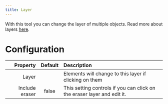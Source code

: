 ```yaml
---
title: Layer
---
```


With this tool you can change the layer of multiple objects. Read more about layers [here](../layers.md).

# Configuration

|       Property | Default | Description                                                             |
|---------------:|:-------:|:------------------------------------------------------------------------|
|          Layer |         | Elements will change to this layer if clicking on them                  |
| Include eraser |  false  | This setting controls if you can click on the eraser layer and edit it. |
